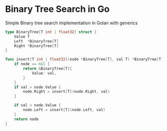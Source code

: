 # Binary Tree Search in Go
Simple Binary tree search implementation in Golan with generics

```go
type BinaryTree[T int | float32] struct {
	Value T
	Left  *BinaryTree[T]
	Right *BinaryTree[T]
}

func insert[T int | float32](node *BinaryTree[T], val T) *BinaryTree[T] {
	if node == nil {
		return &BinaryTree[T]{
			Value: val,
		}
	}
	if val > node.Value {
		node.Right = insert[T](node.Right, val)
	}

	if val < node.Value {
		node.Left = insert[T](node.Left, val)
	}
	return node
}